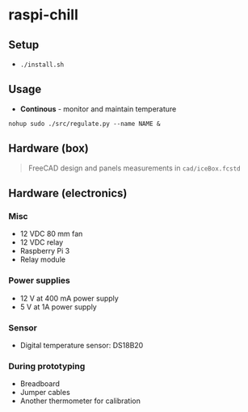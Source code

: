 # raspi-chill

## Setup

- `./install.sh`

## Usage

- **Continous** - monitor and maintain temperature

`nohup sudo ./src/regulate.py --name NAME &`

## Hardware (box)

> FreeCAD design and panels measurements in `cad/iceBox.fcstd`

## Hardware (electronics)

### Misc

- 12 VDC 80 mm fan
- 12 VDC relay
- Raspberry Pi 3
- Relay module

### Power supplies

- 12 V at 400 mA power supply
- 5 V at 1A power supply

### Sensor

- Digital temperature sensor: DS18B20

### During prototyping

- Breadboard
- Jumper cables
- Another thermometer for calibration
